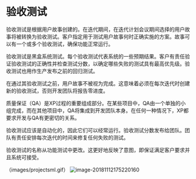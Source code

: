 # 验收测试

验收测试是根据用户故事创建的。在迭代期间，在迭代计划会议期间选择的用户故事将被转换为验收测试。客户指定用于测试用户故事何时正确实施的方案。故事可以有一个或多个验收测试，确保功能正常运行。

验收测试是黑盒系统测试。每个验收测试代表系统的一些预期结果。客户有责任验证验收测试的正确性并检查测试分数，以确定哪些失败的测试具有最高优先级。验收测试也用作生产发布之前的回归测试。

在通过其验收测试之前，用户故事不被视为完成。这意味着必须在每次迭代时创建新的验收测试，否则开发团队将报告零进度。

质量保证（QA）是XP过程的重要组成部分。在某些项目中，QA由一个单独的小组完成，而在其他项目中，QA将集成到开发团队本身。在任何一种情况下，XP都要求开发与QA有更密切的关系。

验收测试应该是自动化的，因此它们可以经常运行。验收测试分数发布给团队。团队有责任安排每次迭代的时间来修复任何失败的测试。

验收测试的名称从功能测试中更改。这更好地反映了意图，即保证满足客户要求并且系统可接受。

（images/projectsml.gif）
 ![image-20181112175220160](/blob/master/images/projectsml.gif)
